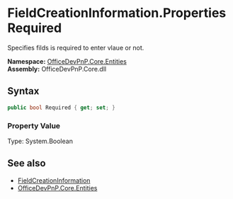 # FieldCreationInformation.Properties Required
 Specifies filds is required to enter vlaue or not.   

**Namespace:** [OfficeDevPnP.Core.Entities](OfficeDevPnP.Core.Entities.md)  
**Assembly:** OfficeDevPnP.Core.dll  
## Syntax
```C#
public bool Required { get; set; }
```

### Property Value
Type: System.Boolean  

## See also
- [FieldCreationInformation](OfficeDevPnP.Core.Entities.FieldCreationInformation.md) 
- [OfficeDevPnP.Core.Entities](OfficeDevPnP.Core.Entities.md) 
